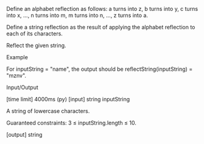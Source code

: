 Define an alphabet reflection as follows: a turns into z, b turns into y, c turns into x, ..., n turns into m, m turns into n, ..., z turns into a.

Define a string reflection as the result of applying the alphabet reflection to each of its characters.

Reflect the given string.

Example

For inputString = "name", the output should be
reflectString(inputString) = "mznv".

Input/Output

[time limit] 4000ms (py)
[input] string inputString

A string of lowercase characters.

Guaranteed constraints:
3 ≤ inputString.length ≤ 10.

[output] string
